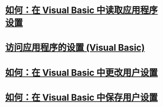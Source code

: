 # [如何：在 Visual Basic 中读取应用程序设置](how-to-read-application-settings.md)
# [访问应用程序的设置 (Visual Basic)](accessing-application-settings.md)
# [如何：在 Visual Basic 中更改用户设置](how-to-change-user-settings.md)
# [如何：在 Visual Basic 中保存用户设置](how-to-persist-user-settings.md)
